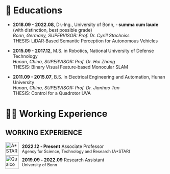<span id="educations"></span>

# 📖 Educations
- **2018.09 - 2022.08**, Dr.‑Ing., University of Bonn,  ‑ <strong>summa cum laude</strong> (with distinction, best possible grade)<br>
  _Bonn, Germany, SUPERVISOR: Prof. Dr. Cyrill Stachniss_<br>
  THESIS: LiDAR‑Based Semantic Perception for Autonomous Vehicles

- **2015.09 - 2017.12**, M.S. in Robotics, National University of Defense Technology<br>
  _Hunan, China, SUPERVISOR: Prof. Dr. Hui Zhang_<br>
  THESIS: Binary Visual Feature‑based Monocular SLAM

- **2011.09 - 2015.07**, B.S. in Electrical Engineering and Automation, Hunan University<br>
  _Hunan, China, SUPERVISOR: Prof. Dr. Jianhao Tan_<br>
  THESIS: Control for a Quadrotor UVA

<span id="experience"></span>
# 👨‍🔧 Working Experience
<!-- ## ACADEMIC WORKING EXPERIENCE
- <p style="margin: 0; line-height: 1.2;">
  <strong>2022.12 ‑ Present</strong> Associate Professor<br>
  <span style="font-size: 90%;">National University of Defense Technology </span>
  </p>
- <p style="margin: 0; line-height: 1.2;">
  <strong>2019.09 ‑ 2022.09</strong> Research Assistant<br>
  <span style="font-size: 90%;">University of Bonn </span>
  </p> -->

  ## WORKING EXPERIENCE
<!-- <div style="display: flex; align-items: center; line-height: 1.2; margin: 0;">
  <img src="https://sj-li.github.io/images/logos/astar.jpeg" alt="A*STAR" style="height: 3em; margin-right: 8px;">
  <div>
    <strong>2024.3 ‑ Present</strong> Scientist<br>
    <span style="font-size: 90%;">
      Agency for Science, Technology and Research (A*STAR), Singapore
    </span>
  </div>
</div> -->

<!-- <div style="display: flex; justify-content: space-between; gap: 40px;"> -->

  <div style="display: flex; align-items: center; flex: 1;">
    <img src="https://sj-li.github.io/images/logos/astar.jpeg" alt="A*STAR" style="height: 3em; margin-right: 10px;">
    <div>
      <strong>2022.12 ‑ Present</strong> Associate Professor<br>
      <span style="font-size: 90%;">Agency for Science, Technology and Research (A*STAR)</span>
    </div>
  </div>

  <!-- 右侧经历 -->
  <div style="display: flex; align-items: center; flex: 1;">
    <img src="https://sj-li.github.io/images/logos/qualcomm.jpeg" alt="Qualcomm" style="height: 3em; margin-right: 10px;">
    <div>
      <strong>2019.09 ‑ 2022.09</strong> Research Assistant<br>
      <span style="font-size: 90%;">University of Bonn</span>
    </div>
  </div>

<!-- </div> -->


<!-- <script type="text/javascript" id="clustrmaps" src="//clustrmaps.com/map_v2.js?d=Bmh5caoqsoBzhkM4US0IEvmg-GE-3BRI0uWzGKOg1ow&cl=ffffff&w=a"></script> -->

<div style="text-align: center; transform: scale(0.6); transform-origin: center;">
  <script type="text/javascript" id="clustrmaps" src="//clustrmaps.com/map_v2.js?d=Bmh5caoqsoBzhkM4US0IEvmg-GE-3BRI0uWzGKOg1ow&cl=ffffff&w=a"></script>
</div>
  
<!-- ## RESEARCH COMMITTEE MEMBERSHIP
- <p style="margin: 0; line-height: 1.2;">
  <strong>2022.09 ‑ Present</strong> Associate Editor <br>
  <span style="font-size: 90%;">IEEE Robotics and Automation Letters (RA‑L) </span>
  </p>
- <p style="margin: 0; line-height: 1.2;">
  <strong>2023, 2024, 2025</strong> Associate Editor <br>
  <span style="font-size: 90%;">IEEE Intl. Conf. on Robotics & Automation (ICRA) </span>
  </p>
- <p style="margin: 0; line-height: 1.2;">
  <strong>2023, 2024</strong> Associate Editor <br>
  <span style="font-size: 90%;">IEEE/RSJ Intl. Conf. on Intelligent Robots & Systems (IROS) </span>
  </p>
- <p style="margin: 0; line-height: 1.2;">
  <strong>2019.07 ‑ 2023.07</strong> Technical Committee <br>
  <span style="font-size: 90%;">RoboCup Rescue Robot League </span>
  </p> -->


<!-- <div style="float: left;">
  <script type="text/javascript" id="clustrmaps" src="//cdn.clustrmaps.com/map_v2.js?cl=080808&w=400&t=tt&d=Rb-iP8f5--b43X14KVkJwMa0-GzAr8QqOIuZinWaTII&co=ffffff&cmo=3acc3a&cmn=ff5353&ct=808080"></script>
</div> -->
